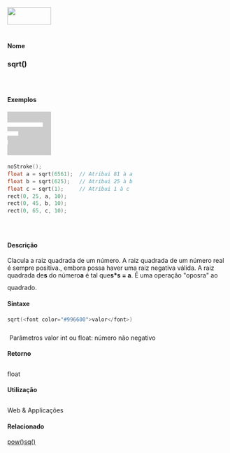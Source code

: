 <img height="40" src="../images/1pix.gif" width="100"/>
<img height="1" src="../images/1pix.gif" width="20"/>
<img height="1" src="../images/1pix.gif" width="555"/>

#### Nome
### sqrt()
<img height="25" src="../images/1pix.gif" width="1"/>

#### Exemplos
<img border="0" height="100" src="media/sqrt_.gif" width="100"/>

```pde
noStroke(); 
float a = sqrt(6561);  // Atribui 81 à a
float b = sqrt(625);   // Atribui 25 à b
float c = sqrt(1);     // Atribui 1 à c
rect(0, 25, a, 10); 
rect(0, 45, b, 10); 
rect(0, 65, c, 10); 

```
<img height="25" src="../images/1pix.gif" width="1"/>

#### Descrição
Clacula a raiz quadrada de um número. A raiz
quadrada de um número real é sempre positiva., embora
possa haver uma raiz negativa válida. A raiz quadrada de**s** do número**a** é tal que**s*s = a**. É uma operação "oposra" ao quadrado.
<img height="25" src="../images/1pix.gif" width="1"/>

#### Sintaxe
```pde
sqrt(<font color="#996600">valor</font>)

```
<img height="25" src="../images/1pix.gif" width="1"/>
Parâmetros
valor
int ou float: número não negativo
<img height="25" src="../images/1pix.gif" width="1"/>

#### Retorno

	
float
<img height="25" src="../images/1pix.gif" width="1"/>

#### Utilização

	
Web & Applicações
<img height="25" src="../images/1pix.gif" width="1"/>

#### Relacionado
[pow()](pow_)[sq()](sq_)
